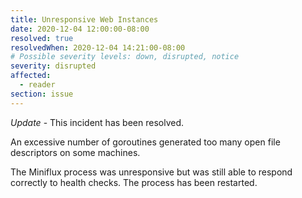 ```yaml
---
title: Unresponsive Web Instances
date: 2020-12-04 12:00:00-08:00
resolved: true
resolvedWhen: 2020-12-04 14:21:00-08:00
# Possible severity levels: down, disrupted, notice
severity: disrupted
affected:
  - reader
section: issue
---
```


*Update* - This incident has been resolved.

An excessive number of goroutines generated too many open file descriptors on some machines.

The Miniflux process was unresponsive but was still able to respond correctly to health checks.
The process has been restarted.
